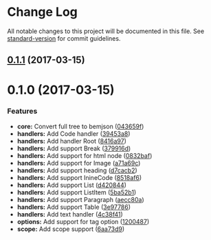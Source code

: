 # Change Log

All notable changes to this project will be documented in this file. See [standard-version](https://github.com/conventional-changelog/standard-version) for commit guidelines.

<a name="0.1.1"></a>
## [0.1.1](https://github.com/birhoff/mdast-util-to-bemjson/compare/v0.1.0...v0.1.1) (2017-03-15)



<a name="0.1.0"></a>
# 0.1.0 (2017-03-15)


### Features

* **core:** Convert full tree to bemjson ([043659f](https://github.com/birhoff/mdast-util-to-bemjson/commit/043659f))
* **handlers:** Add Code handler ([39453a8](https://github.com/birhoff/mdast-util-to-bemjson/commit/39453a8))
* **handlers:** Add handler Root ([8416a97](https://github.com/birhoff/mdast-util-to-bemjson/commit/8416a97))
* **handlers:** Add support Break ([379916d](https://github.com/birhoff/mdast-util-to-bemjson/commit/379916d))
* **handlers:** Add support for html node ([0832baf](https://github.com/birhoff/mdast-util-to-bemjson/commit/0832baf))
* **handlers:** Add support for Image ([a71a69c](https://github.com/birhoff/mdast-util-to-bemjson/commit/a71a69c))
* **handlers:** Add support heading ([d7cacb2](https://github.com/birhoff/mdast-util-to-bemjson/commit/d7cacb2))
* **handlers:** Add support InineCode ([8518af6](https://github.com/birhoff/mdast-util-to-bemjson/commit/8518af6))
* **handlers:** Add support List ([d420844](https://github.com/birhoff/mdast-util-to-bemjson/commit/d420844))
* **handlers:** Add support ListItem ([5ba52b1](https://github.com/birhoff/mdast-util-to-bemjson/commit/5ba52b1))
* **handlers:** Add support Paragraph ([aecc80a](https://github.com/birhoff/mdast-util-to-bemjson/commit/aecc80a))
* **handlers:** Add support Table ([3e97786](https://github.com/birhoff/mdast-util-to-bemjson/commit/3e97786))
* **handlers:** Add text handler ([4c38f41](https://github.com/birhoff/mdast-util-to-bemjson/commit/4c38f41))
* **options:** Add support for tag option ([1200487](https://github.com/birhoff/mdast-util-to-bemjson/commit/1200487))
* **scope:** Add scope support ([6aa73d9](https://github.com/birhoff/mdast-util-to-bemjson/commit/6aa73d9))
